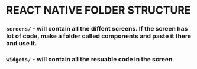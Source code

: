 # REACT NATIVE FOLDER STRUCTURE

### `screens/` - will contain all the diffent screens. If the screen has lot of code, make a folder called components and paste it there and use it.

### `widgets/` - will contain all the resuable code in the screen
